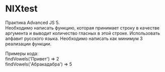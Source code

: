 # NIXtest
Практика Advanced JS 5. <br/>
Необходимо написать функцию, которая принимает строку в качестве аргумента и выводит количество гласных в этой строке. Использовать алфавит русского языка. Необходимо написать как минимум 3 реализации функции.

Примеры кода:<br/>
   findVowels('Привет') => 2<br/>
   findVowels('Абракадабра') => 5<br/>
